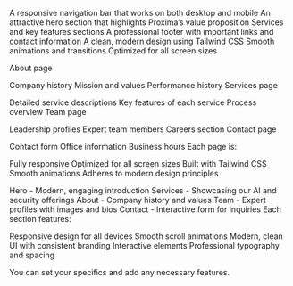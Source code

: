 

A responsive navigation bar that works on both desktop and mobile
An attractive hero section that highlights Proxima’s value proposition
Services and key features sections
A professional footer with important links and contact information
A clean, modern design using Tailwind CSS
Smooth animations and transitions
Optimized for all screen sizes

About page

Company history
Mission and values
Performance history
Services page

Detailed service descriptions
Key features of each service
Process overview
Team page

Leadership profiles
Expert team members
Careers section
Contact page

Contact form
Office information
Business hours
Each page is:

Fully responsive
Optimized for all screen sizes
Built with Tailwind CSS
Smooth animations
Adheres to modern design principles


Hero - Modern, engaging introduction
Services - Showcasing our AI and security offerings
About - Company history and values
Team - Expert profiles with images and bios
Contact - Interactive form for inquiries
Each section features:

Responsive design for all devices
Smooth scroll animations
Modern, clean UI with consistent branding
Interactive elements
Professional typography and spacing




You can set your specifics and add any necessary features.
